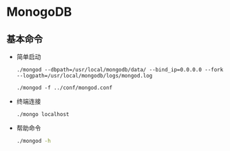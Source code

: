 # MonogoDB

## 基本命令

* 简单启动  

  ```shell
  ./mongod --dbpath=/usr/local/mongodb/data/ --bind_ip=0.0.0.0 --fork --logpath=/usr/local/mongodb/logs/mongod.log
  
  ./mongod -f ../conf/mongod.conf
  ```

* 终端连接

  ```shell
  ./mongo localhost
  ```

* 帮助命令

  ```sh
  ./mongod -h
  ```

  
